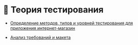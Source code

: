 # 📖 Теория тестирования



- [Определение методов, типов и уровней тестирования для приложения интернет-магазин](https://docs.google.com/spreadsheets/d/15GbJ2Y3ZfYJ6LCsfg-pOV4Uzpyx7_hbF_HiPlOI7mrk/edit?gid=1684885434#gid=1684885434) 

- [Анализ требований и макета](https://docs.google.com/spreadsheets/d/1phGGjv5kLzS6AhVeXBrFu20vUA7Rvf2Q5EK6a2zAruI/edit?usp=sharing)    
